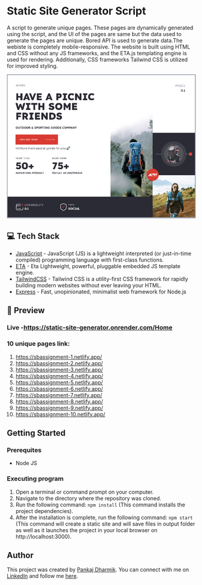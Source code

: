 # Static Site Generator Script


A script to generate unique pages. These pages are dynamically generated using the script, and the UI of the pages are same but the data used to generate the pages are unique. Bored API is used to generate data.The webiste is completely mobile-responsive. The website is built using HTML and CSS without any JS frameworks, and the ETA.js templating engine is used for rendering. Additionally, CSS frameworks Tailwind CSS is utilized for improved styling.
<br>

![Model](https://github.com/pankajdharmik4/static-site-generator/blob/9dfbf056d2d062b49ad902d2e1a41609fb3e65ee/static-site-generator.png)

## 💻 Tech Stack

- [JavaScript](https://developer.mozilla.org/en-US/docs/Web/JavaScript) - JavaScript (JS) is a lightweight interpreted (or just-in-time compiled) programming language with first-class functions.
- [ETA](https://eta.js.org/) - Eta Lightweight, powerful, pluggable embedded JS template engine.
- [TailwindCSS](https://tailwindcss.com) - Tailwind CSS is a utility-first CSS framework for rapidly building modern websites without ever leaving your HTML.
- [Express](https://expressjs.com/)  - Fast, unopinionated, minimalist web framework for Node.js

## 👀 Preview

### Live -https://static-site-generator.onrender.com/Home
### 10 unique pages link:
1.  https://sbassignment-1.netlify.app/
2.  https://sbassignment-2.netlify.app/
3.  https://sbassignment-3.netlify.app/
4.  https://sbassignment-4.netlify.app/
5.  https://sbassignment-5.netlify.app/
6.  https://sbassignment-6.netlify.app/
7.  https://sbassignment-7.netlify.app/
8.  https://sbassignment-8.netlify.app/
9.  https://sbassignment-9.netlify.app/
10.  https://sbassignment-10.netlify.app/

## Getting Started

### Prerequites

* Node JS


### Executing program

1. Open a terminal or command prompt on your computer.
2. Navigate to the directory where the repository was cloned.
3. Run the following command: `npm install` (This command installs the project dependencies).
4. After the installation is complete, run the following command: `npm start` (This command will create a static site and will save files in output folder as well as it launches the project in your local browser on http://localhost:3000).

## Author

This project was created by [Pankaj Dharmik](https://github.com/pankajdharmik4). You can connect with me on [LinkedIn](https://www.linkedin.com/in/pankaj-dharmik-210a20162/) and follow me [here](https://github.com/pankajdharmik4).
